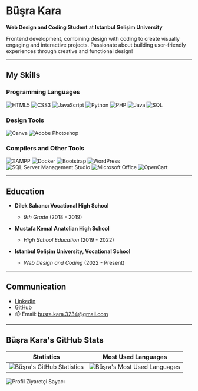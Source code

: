 # Büşra Kara
**Web Design and Coding Student** at **Istanbul Gelişim University**

Frontend development, combining design with coding to create visually engaging and interactive projects. Passionate about building user-friendly experiences through creative and functional design!

---

## My Skills
### Programming Languages
![HTML5](https://img.shields.io/badge/-HTML5-E34F26?style=flat-square&logo=html5&logoColor=white)
![CSS3](https://img.shields.io/badge/-CSS3-1572B6?style=flat-square&logo=css3&logoColor=white)
![JavaScript](https://img.shields.io/badge/-JavaScript-F7DF1C?style=flat-square&logo=javascript&logoColor=black)
![Python](https://img.shields.io/badge/-Python-3776AB?style=flat-square&logo=python&logoColor=white)
![PHP](https://img.shields.io/badge/-PHP-777bb4?style=flat-square&logo=php&logoColor=white)
![Java](https://img.shields.io/badge/-Java-007396?style=flat-square&logo=java&logoColor=white)
![SQL](https://img.shields.io/badge/-SQL-4479A1?style=flat-square&logo=database&logoColor=white)

### Design Tools
![Canva](https://img.shields.io/badge/-Canva-00C4CC?style=flat-square&logo=canva&logoColor=white)
![Adobe Photoshop](https://img.shields.io/badge/-Adobe%20Photoshop-30a8ff?style=flat-square&logo=adobe%20photoshop&logoColor=white)

### Compilers and Other Tools
![XAMPP](https://img.shields.io/badge/-XAMPP-FB7A24?style=flat-square&logo=xampp&logoColor=white)
![Docker](https://img.shields.io/badge/-Docker-46a2f1?style=flat-square&logo=docker&logoColor=white)
![Bootstrap](https://img.shields.io/badge/-Bootstrap-7953b3?style=flat-square&logo=bootstrap&logoColor=white)
![WordPress](https://img.shields.io/badge/-WordPress-21759b?style=flat-square&logo=wordpress&logoColor=white)
![SQL Server Management Studio](https://img.shields.io/badge/-SSMS-CC2927?style=flat-square&logo=microsoft-sql-server&logoColor=white)
![Microsoft Office](https://img.shields.io/badge/-Microsoft%20Office-D83B01?style=flat-square&logo=microsoft-office&logoColor=white)
![OpenCart](https://img.shields.io/badge/-OpenCart-FF3A00?style=flat-square&logo=open-cart&logoColor=white)

---

## Education
- **Dilek Sabancı Vocational High School**
  - *9th Grade* (2018 - 2019)

- **Mustafa Kemal Anatolian High School**
  - *High School Education* (2019 - 2022)

- **Istanbul Gelişim University, Vocational School**
  - *Web Design and Coding* (2022 - Present)

---

## Communication
- [LinkedIn](https://www.linkedin.com/in/b%C3%BC%C5%9Fra-kara-394aba317/)
- [GitHub](https://github.com/busrajkara)
- 📫 Email: busra.kara.3234@gmail.com

---

## Büşra Kara's GitHub Stats

| Statistics | Most Used Languages |
|------------|---------------------|
| ![Büşra's GitHub Statistics](https://github-readme-stats.vercel.app/api?username=busrajkara&show_icons=true&theme=light&count_private=true&bg_color=FFFFFF&text_color=000000&icon_color=000000) | ![Büşra's Most Used Languages](https://github-readme-stats.vercel.app/api/top-langs/?username=busrajkara&layout=compact&theme=light&bg_color=FFFFFF&text_color=000000&icon_color=000000) |

![Profil Ziyaretçi Sayacı](https://komarev.com/ghpvc/?username=busrajkara&color=000000)
